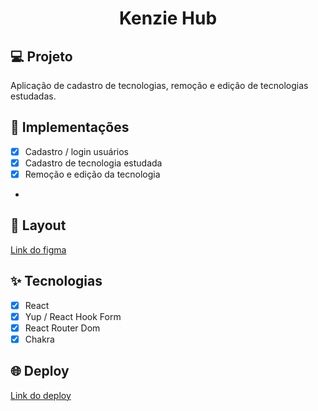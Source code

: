 <h1 align="center">
  Kenzie Hub
</h1>

## 💻 Projeto

Aplicação de cadastro de tecnologias, remoção e edição de tecnologias estudadas.

## 🔨 Implementações

- [x] Cadastro / login usuários
- [x] Cadastro de tecnologia estudada
- [x] Remoção e edição da tecnologia
-

## 🎨 Layout

[Link do figma](https://www.figma.com/file/ccZ4uMlJtuBQISDzCCI1Vq/Kenzie-Hub?node-id=0%3A1)

## ✨ Tecnologias

- [x] React
- [x] Yup / React Hook Form
- [x] React Router Dom
- [x] Chakra

## 🌐 Deploy

[Link do deploy](https://kenzie-hub-caiogiffoni.vercel.app/)
